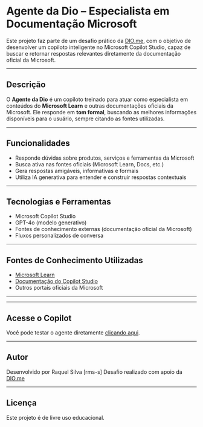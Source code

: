 # Agente da Dio – Especialista em Documentação Microsoft

Este projeto faz parte de um desafio prático da [DIO.me](https://www.dio.me/en), com o objetivo de desenvolver um copiloto inteligente no Microsoft Copilot Studio, capaz de buscar e retornar respostas relevantes diretamente da documentação oficial da Microsoft.

---

## Descrição

O **Agente da Dio** é um copiloto treinado para atuar como especialista em conteúdos do **Microsoft Learn** e outras documentações oficiais da Microsoft. Ele responde em **tom formal**, buscando as melhores informações disponíveis para o usuário, sempre citando as fontes utilizadas.

---

## Funcionalidades

- Responde dúvidas sobre produtos, serviços e ferramentas da Microsoft
- Busca ativa nas fontes oficiais (Microsoft Learn, Docs, etc.)
- Gera respostas amigáveis, informativas e formais
- Utiliza IA generativa para entender e construir respostas contextuais

---

## Tecnologias e Ferramentas

- Microsoft Copilot Studio
- GPT-4o (modelo generativo)
- Fontes de conhecimento externas (documentação oficial da Microsoft)
- Fluxos personalizados de conversa

---

## Fontes de Conhecimento Utilizadas

- [Microsoft Learn](https://learn.microsoft.com/)
- [Documentação do Copilot Studio](https://learn.microsoft.com/pt-br/microsoft-copilot-studio)
- Outros portais oficiais da Microsoft

---

---

## Acesse o Copilot

Você pode testar o agente diretamente [clicando aqui](https://[copilotstudio.microsoft.com/environments/Default-659ce2b8-0714-4198-8c38-dc9b60aabb57/bots/cr113_agente-KGJlT/canvas?__version__=2&enableFileAttachment=true]).

---

## Autor

Desenvolvido por Raquel Silva [rms-s]
Desafio realizado com apoio da [DIO.me](https://www.dio.me/en)

---

## Licença

Este projeto é de livre uso educacional.

